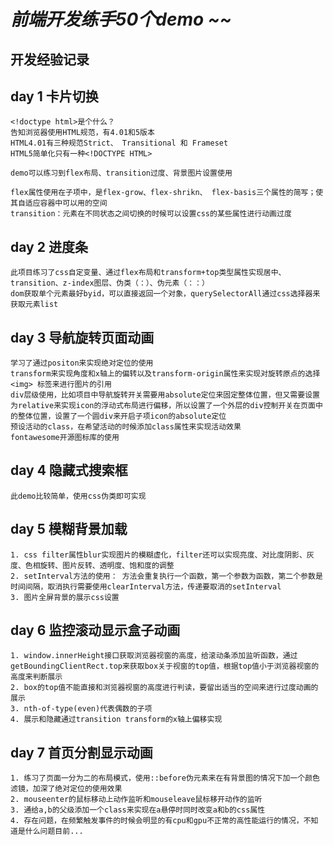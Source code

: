# ***前端开发练手50个demo ~~***
## 开发经验记录
## day 1 卡片切换
    <!doctype html>是个什么？
    告知浏览器使用HTML规范，有4.01和5版本
    HTML4.01有三种规范Strict、 Transitional 和 Frameset
    HTML5简单化只有一种<!DOCTYPE HTML>

    demo可以练习到flex布局、transition过度、背景图片设置使用

    flex属性使用在子项中，是flex-grow、flex-shrikn、 flex-basis三个属性的简写；使其自适应容器中可以用的空间
    transition：元素在不同状态之间切换的时候可以设置css的某些属性进行动画过度

## day 2 进度条
    此项目练习了css自定变量、通过flex布局和transform+top类型属性实现居中、transition、z-index图层、伪类（：）、伪元素（：：）
    dom获取单个元素最好byid，可以直接返回一个对象，querySelectorAll通过css选择器来获取元素list

## day 3 导航旋转页面动画
    学习了通过positon来实现绝对定位的使用
    transform来实现角度和x轴上的偏转以及transform-origin属性来实现对旋转原点的选择
    <img> 标签来进行图片的引用
    div层级使用，比如项目中导航旋转开关需要用absolute定位来固定整体位置，但又需要设置为relative来实现icon的浮动式布局进行偏移，所以设置了一个外层的div控制开关在页面中的整体位置，设置了一个圆div来开启子项icon的absolute定位
    预设活动的class，在希望活动的时候添加class属性来实现活动效果
    fontawesome开源图标库的使用

## day 4 隐藏式搜索框
    此demo比较简单，使用css伪类即可实现


## day 5 模糊背景加载
    1. css filter属性blur实现图片的模糊虚化，filter还可以实现亮度、对比度阴影、灰度、色相旋转、图片反转、透明度、饱和度的调整
    2. setInterval方法的使用： 方法会重复执行一个函数，第一个参数为函数，第二个参数是时间间隔，取消执行需要使用clearInterval方法，传递要取消的setInterval
    3. 图片全屏背景的展示css设置

## day 6 监控滚动显示盒子动画
    1. window.innerHeight接口获取浏览器视窗的高度，给滚动条添加监听函数，通过getBoundingClientRect.top来获取box关于视窗的top值，根据top值小于浏览器视窗的高度来判断展示
    2. box的top值不能直接和浏览器视窗的高度进行判读，要留出适当的空间来进行过度动画的展示
    3. nth-of-type(even)代表偶数的子项
    4. 展示和隐藏通过transition transform的x轴上偏移实现

## day 7 首页分割显示动画
    1. 练习了页面一分为二的布局模式，使用::before伪元素来在有背景图的情况下加一个颜色滤镜，加深了绝对定位的使用效果
    2. mouseenter的鼠标移动上动作监听和mouseleave鼠标移开动作的监听
    3. 通给a,b的父级添加一个class来实现在a悬停时同时改变a和b的css属性
    4. 存在问题，在频繁触发事件的时候会明显的有cpu和gpu不正常的高性能运行的情况，不知道是什么问题目前...